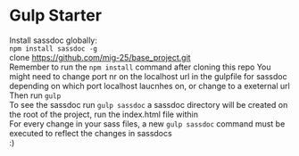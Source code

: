 # Gulp Starter 

Install sassdoc globally:  
`npm install sassdoc -g`  
clone https://github.com/mig-25/base_project.git  
Remember to run the `npm install` command after cloning this repo 
You might need to change port nr on the localhost url in the gulpfile for sassdoc depending on which port localhost laucnhes on, or change to a exeternal url      
Then run `gulp`  
To see the sassdoc run `gulp sassdoc` a sassdoc directory will be created on the root of the project, run the index.html file within  
For every change in your sass files, a new  `gulp sassdoc` command must be executed to reflect the changes in sassdocs  
:) 


